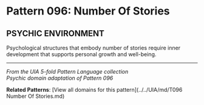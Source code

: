 # Pattern 096: Number Of Stories

## PSYCHIC ENVIRONMENT

Psychological structures that embody number of stories require inner development that supports personal growth and well-being.

---

*From the UIA 5-fold Pattern Language collection*  
*Psychic domain adaptation of Pattern 096*

**Related Patterns**: [View all domains for this pattern](../../UIA/md/T096 Number Of Stories.md)